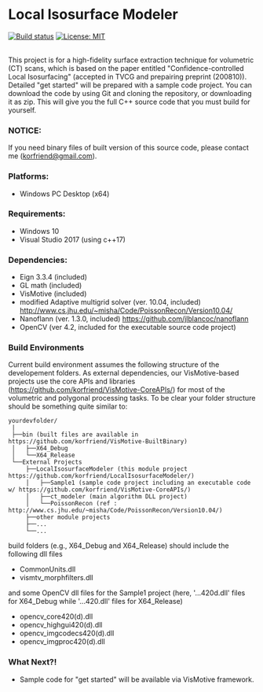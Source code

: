 # Local Isosurface Modeler

[![Build status][s1]][av] [![License: MIT][s3]][li]

[s1]: https://ci.appveyor.com/api/projects/status/uoft6p4a8gb0f0um?svg=true
[s3]: https://img.shields.io/badge/License-MIT-orange.svg

[av]: https://ci.appveyor.com/project/korfriend/localisosurfacemodeler
[li]: https://opensource.org/licenses/MIT

<br/>
This project is for a high-fidelity surface extraction technique for volumetric (CT) scans, which is based on the paper entitled "Confidence-controlled Local Isosurfacing" (accepted in TVCG and prepairing preprint (200810)).
Detailed "get started" will be prepared with a sample code project. 
You can download the code by using Git and cloning the repository, or downloading it as zip. This will give you the full C++ source code that you must build for yourself. 

### NOTICE:
If you need binary files of built version of this source code, please contact me (korfriend@gmail.com).

### Platforms:
- Windows PC Desktop (x64)

### Requirements:

- Windows 10
- Visual Studio 2017 (using c++17)

### Dependencies:

- Eign 3.3.4 (included)
- GL math (included)
- VisMotive (included)
- modified Adaptive multigrid solver (ver. 10.04, included) http://www.cs.jhu.edu/~misha/Code/PoissonRecon/Version10.04/
- Nanoflann (ver. 1.3.0, included) https://github.com/jlblancoc/nanoflann
- OpenCV (ver 4.2, included for the executable source code project)

### Build Environments
Current build environment assumes the following structure of the developement folders. As external dependencies, our VisMotive-based projects use the core APIs and libraries (https://github.com/korfriend/VisMotive-CoreAPIs/) for most of the volumetric and polygonal processing tasks. To be clear your folder structure should be something quite similar to:

    yourdevfolder/
     |
     ├──bin (built files are available in https://github.com/korfriend/VisMotive-BuiltBinary)
     │   ├──X64_Debug
     │   └──X64_Release
     └──External Projects
         ├──LocalIsosurfaceModeler (this module project https://github.com/korfriend/LocalIsosurfaceModeler/)
         │   ├──Sample1 (sample code project including an executable code w/ https://github.com/korfriend/VisMotive-CoreAPIs/)
         │   ├──ct_modeler (main algorithm DLL project)
         │   └──PoissonRecon (ref : http://www.cs.jhu.edu/~misha/Code/PoissonRecon/Version10.04/)
         ├──other module projects
         ├──...
         └──...

build folders (e.g., X64_Debug and X64_Release) should include the following dll files
- CommonUnits.dll
- vismtv_morphfilters.dll

and some OpenCV dll files for the Sample1 project (here, '...420d.dll' files for X64_Debug while '...420.dll' files for X64_Release)
- opencv_core420(d).dll
- opencv_highgui420(d).dll
- opencv_imgcodecs420(d).dll
- opencv_imgproc420(d).dll

### What Next?!
- Sample code for "get started" will be available via VisMotive framework.
